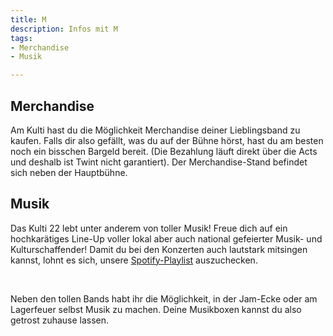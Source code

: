 ```yaml
---
title: M
description: Infos mit M
tags:
- Merchandise
- Musik

---
```

## Merchandise

Am Kulti hast du die Möglichkeit Merchandise deiner Lieblingsband zu kaufen. Falls dir also gefällt, was du auf der Bühne hörst, hast du am besten noch ein bisschen Bargeld bereit. (Die Bezahlung läuft direkt über die Acts und deshalb ist Twint nicht garantiert). Der Merchandise-Stand befindet sich neben der Hauptbühne.

## Musik

Das Kulti 22 lebt unter anderem von toller Musik! Freue dich auf ein hochkarätiges Line-Up voller lokal aber auch national gefeierter Musik- und Kulturschaffender! Damit du bei den Konzerten auch lautstark mitsingen kannst, lohnt es sich, unsere [Spotify-Playlist](https://open.spotify.com/playlist/7dSIbpFab9sjTPTDRAJbOx?si=6f72b9150e3744b2) auszuchecken.

<br />

Neben den tollen Bands habt ihr die Möglichkeit, in der Jam-Ecke oder am Lagerfeuer selbst Musik zu machen. Deine Musikboxen kannst du also getrost zuhause lassen.